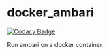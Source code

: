 # docker_ambari

[![Codacy Badge](https://api.codacy.com/project/badge/Grade/1b9eea911896434795aac071480ac371)](https://www.codacy.com/app/raghavgautam/docker_ambari?utm_source=github.com&utm_medium=referral&utm_content=raghavgautam/docker_ambari&utm_campaign=badger)

Run ambari on a docker container
